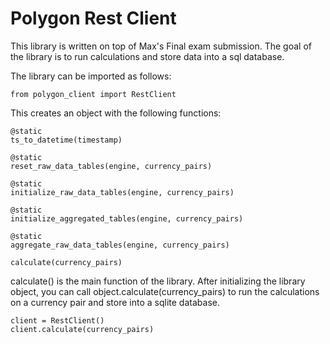 
# Polygon Rest Client

This library is written on top of Max's Final exam submission. The goal of the library is to run calculations and store data into a sql database.

The library can be imported as follows:
```
from polygon_client import RestClient
```

This creates an object with the following functions:
```
@static
ts_to_datetime(timestamp)

@static
reset_raw_data_tables(engine, currency_pairs)

@static
initialize_raw_data_tables(engine, currency_pairs)

@static
initialize_aggregated_tables(engine, currency_pairs)

@static
aggregate_raw_data_tables(engine, currency_pairs)

calculate(currency_pairs)
```

calculate() is the main function of the library. After initializing the library object, you can call object.calculate(currency_pairs) to run the calculations on a currency pair and store into a sqlite database.

```
client = RestClient()
client.calculate(currency_pairs)
```